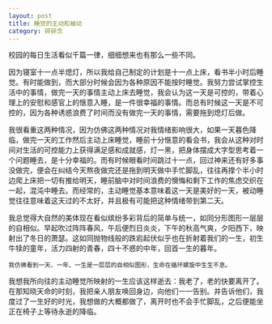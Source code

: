 ```yaml
---
layout: post
title: 睡觉的主动和被动
category: 碎碎念
---
```


  校园的每日生活看似千篇一律，细细想来也有那么一些不同。

  因为寝室十一点半熄灯，所以我给自己制定的计划是十一点上床，看书半小时后睡觉。有时能做到，而大部分时候会因为各种原因不能按时睡觉。我努力尝试掌控生活中的事情，做完一天的事情主动上床去睡觉，我会认为这一天是可控的，带着心理上的安慰和感官上的惬意入睡，是一件很幸福的事情。而总有时候这一天是不可控的，因为各种诱惑浪费了时间而没有做完一天的事情，需要拖到熄灯后做。

  我很看重这两种情况，因为仿佛这两种情况对我情绪影响很大，如果一天暮色降临，做完一天的工作然后主动上床睡觉，睡前十分惬意的看会书，我会从这种对时间对生活的可控能力上获得满足感和成就感，灯一黑，把身体摆成大字型思考着一个问题睡去，是十分幸福的。而有时候眼看时间跳过十一点，回过神来还有好多事没做完，便会在纠结今天熬夜做完还是拖到明天做中手忙脚乱，往往再撑个半小时边爬上床把一切有推给明天，睡前脑中对时间浪费的懊悔和剩下工作的焦虑交织在一起，混沌中睡去。而经常的，主动睡觉基本意味着这一天是美好的一天，被动睡觉往往意味着这天过的不太好，并且极有可能把这种情绪带到第二天。

  我总觉得大自然的美体现在看似缤纷多彩背后的简单与统一，如同分形图形一层层的自相似。早起吹过阵阵春风，午后便烈日炎炎，下午的秋高气爽，夕阳西下，映射出了冬日的萧瑟。这如同抛物线般的跌宕起伏似乎也在折射着我们的一生，初生牛犊的童年，活力四射的青春，四十不惑的中年，回首一生的暮年。
  	
	我仿佛看到一天、一年、一生是一层层的自相似图形，生命在循环螺旋中生生不息。
  
  我想我所向往的主动睡觉所映射的一生应该这样逝去：我老了，老的快要离开了。在那知晓天命的时刻，我把亲人朋友唤回身边，向他们一一告别。并告诉他们，我度过了一生好的时光，我想做的大概都做了，离开时也不会手忙脚乱，之后便能坐正在椅子上等待永逝的降临。

